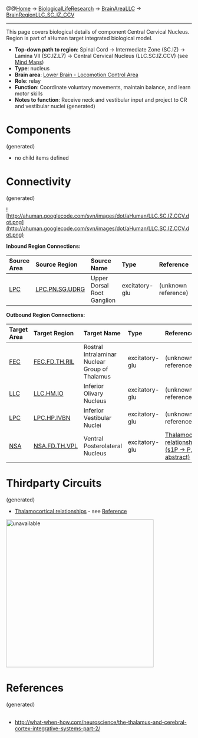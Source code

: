 @@[Home](Home.md) -> [BiologicalLifeResearch](BiologicalLifeResearch.md) -> [BrainAreaLLC](BrainAreaLLC.md) -> [BrainRegionLLC\_SC\_IZ\_CCV](BrainRegionLLC_SC_IZ_CCV.md)

---


This page covers biological details of component Central Cervical Nucleus.
Region is part of aHuman target integrated biological model.

  * **Top-down path to region**: Spinal Cord -> Intermediate Zone (SC.IZ) -> Lamina VII (SC.IZ.L7) -> Central Cervical Nucleus (LLC.SC.IZ.CCV) (see [Mind Maps](OverallMindMaps.md))
  * **Type**: nucleus
  * **Brain area**: [Lower Brain - Locomotion Control Area](BrainAreaLLC.md)
  * **Role**: relay
  * **Function**: Coordinate voluntary movements, maintain balance, and learn motor skills
  * **Notes to function**: Receive neck and vestibular input and project to CR and vestibular nuclei
(generated)
# Components #
(generated)


  * no child items defined

# Connectivity #
(generated)


![http://ahuman.googlecode.com/svn/images/dot/aHuman/LLC.SC.IZ.CCV.dot.png](http://ahuman.googlecode.com/svn/images/dot/aHuman/LLC.SC.IZ.CCV.dot.png)

**Inbound Region Connections:**

| **Source Area** | **Source Region** | **Source Name** | **Type** | **Reference** |
|:----------------|:------------------|:----------------|:---------|:--------------|
| [LPC](BrainAreaLPC.md) | [LPC.PN.SG.UDRG](BrainRegionLPC_PN_SG_UDRG.md) | Upper Dorsal Root Ganglion | excitatory-glu | (unknown reference) |

**Outbound Region Connections:**

| **Target Area** | **Target Region** | **Target Name** | **Type** | **Reference** |
|:----------------|:------------------|:----------------|:---------|:--------------|
| [FEC](BrainAreaFEC.md) | [FEC.FD.TH.RIL](BrainRegionFEC_FD_TH_RIL.md) | Rostral Intralaminar Nuclear Group of Thalamus | excitatory-glu | (unknown reference) |
| [LLC](BrainAreaLLC.md) | [LLC.HM.IO](BrainRegionLLC_HM_IO.md) | Inferior Olivary Nucleus | excitatory-glu | (unknown reference) |
| [LPC](BrainAreaLPC.md) | [LPC.HP.IVBN](BrainRegionLPC_HP_IVBN.md) | Inferior Vestibular Nuclei | excitatory-glu | (unknown reference) |
| [NSA](BrainAreaNSA.md) | [NSA.FD.TH.VPL](BrainRegionNSA_FD_TH_VPL.md) | Ventral Posterolateral Nucleus | excitatory-glu | [Thalamocortical relationships (s1P -> P, abstract)](http://what-when-how.com/neuroscience/the-thalamus-and-cerebral-cortex-integrative-systems-part-2/) |

# Thirdparty Circuits #
(generated)

  * [Thalamocortical relationships](http://what-when-how.com/wp-content/uploads/2012/04/tmp3649_thumb1_thumb.jpg) - see [Reference](http://what-when-how.com/neuroscience/the-thalamus-and-cerebral-cortex-integrative-systems-part-2/)

<img src='http://what-when-how.com/wp-content/uploads/2012/04/tmp3649_thumb1_thumb.jpg' alt='unavailable' height='400width=400'>


<h1>References</h1>
(generated)<br>
<br>
<ul><li><a href='http://what-when-how.com/neuroscience/the-thalamus-and-cerebral-cortex-integrative-systems-part-2/'>http://what-when-how.com/neuroscience/the-thalamus-and-cerebral-cortex-integrative-systems-part-2/</a></li></ul>
